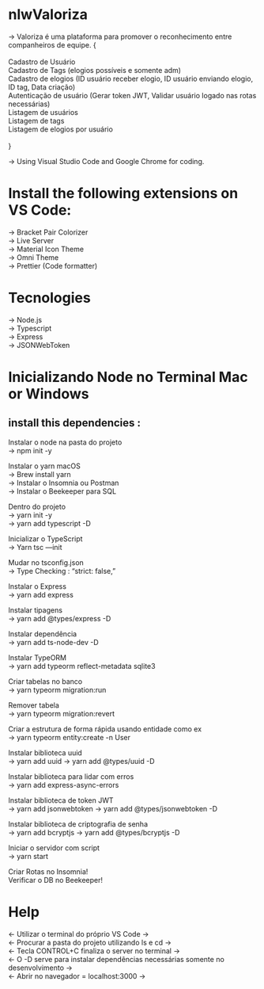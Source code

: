 # nlwValoriza

-> Valoriza é uma plataforma para promover o reconhecimento entre companheiros de equipe. {
<br>
<br>
  Cadastro de Usuário
<br>
  Cadastro de Tags (elogios possíveis e somente adm)
<br>
  Cadastro de elogios (ID usuário receber elogio, ID usuário enviando elogio, ID tag, Data criação)
<br>
  Autenticação de usuário (Gerar token JWT, Validar usuário logado nas rotas necessárias)
<br>
  Listagem de usuários
<br>
  Listagem de tags
<br>
  Listagem de elogios por usuário
<br>
<br>
}

-> Using Visual Studio Code and Google Chrome for coding.

# Install the following extensions on VS Code:
-> Bracket Pair Colorizer
<br>
-> Live Server
<br>
-> Material Icon Theme
<br>
-> Omni Theme
<br>
-> Prettier (Code formatter)

# Tecnologies
-> Node.js
<br> 
-> Typescript
<br>
-> Express
<br>
-> JSONWebToken
<br>

# Inicializando Node no Terminal Mac or Windows
## install this dependencies : 

Instalar o node na pasta do projeto 
<br>
-> npm init -y

Instalar o yarn macOS
<br>
-> Brew install yarn
<br>
-> Instalar o Insomnia ou Postman
<br>
-> Instalar o Beekeeper para SQL
<br>

Dentro do projeto
<br>
-> yarn init -y
<br>
-> yarn add typescript -D

Inicializar o TypeScript
<br>
-> Yarn tsc —init

Mudar no tsconfig.json
<br>
-> Type Checking : “strict: false,”

Instalar o Express
<br>
-> yarn add express

Instalar tipagens
<br>
-> yarn add @types/express -D

Instalar dependência
<br>
-> yarn add ts-node-dev -D

Instalar TypeORM
<br>
-> yarn add typeorm reflect-metadata sqlite3

Criar tabelas no banco
<br>
-> yarn typeorm migration:run

Remover tabela
<br>
-> yarn typeorm migration:revert

Criar a estrutura de forma rápida usando entidade como ex
<br>
-> yarn typeorm entity:create -n User

Instalar biblioteca uuid
<br>
-> yarn add uuid
-> yarn add @types/uuid -D

Instalar biblioteca para lidar com erros
<br>
-> yarn add express-async-errors

Instalar biblioteca de token JWT
<br>
-> yarn add jsonwebtoken 
-> yarn add @types/jsonwebtoken -D

Instalar biblioteca de criptografia de senha 
<br>
-> yarn add bcryptjs
-> yarn add @types/bcryptjs -D




Iniciar o servidor com script
<br>
-> yarn start

Criar Rotas no Insomnia!
<br>
Verificar o DB no Beekeeper!

# Help
<- Utilizar o terminal do próprio VS Code ->
<br>
<- Procurar a pasta do projeto utilizando ls e cd ->
<br>
<- Tecla CONTROL+C finaliza o server no terminal ->
<br>
<- O -D serve para instalar dependências necessárias somente no desenvolvimento ->
<br>
<- Abrir no navegador = localhost:3000 ->
